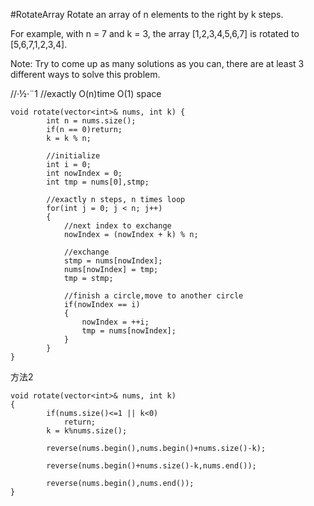 #RotateArray
Rotate an array of n elements to the right by k steps.

For example, with n = 7 and k = 3, the array [1,2,3,4,5,6,7] is rotated to [5,6,7,1,2,3,4].

Note:
Try to come up as many solutions as you can, there are at least 3 different ways to solve this problem.


//·½·¨1
//exactly O(n)time O(1) space
```
void rotate(vector<int>& nums, int k) {
        int n = nums.size();
        if(n == 0)return;
        k = k % n;
    
        //initialize
        int i = 0;
        int nowIndex = 0;
        int tmp = nums[0],stmp;
    
        //exactly n steps, n times loop
        for(int j = 0; j < n; j++)
        {
            //next index to exchange
            nowIndex = (nowIndex + k) % n;
    
            //exchange
            stmp = nums[nowIndex];
            nums[nowIndex] = tmp;
            tmp = stmp;
    
            //finish a circle,move to another circle
            if(nowIndex == i)
            {
                nowIndex = ++i;
                tmp = nums[nowIndex];
            }
        }
}
```

方法2

```
void rotate(vector<int>& nums, int k)
{
        if(nums.size()<=1 || k<0)
            return;
        k = k%nums.size();
        
        reverse(nums.begin(),nums.begin()+nums.size()-k);
        
        reverse(nums.begin()+nums.size()-k,nums.end());
        
        reverse(nums.begin(),nums.end());
}
```